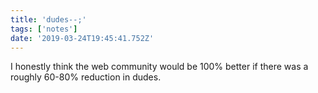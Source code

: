 ```yaml
---
title: 'dudes--;'
tags: ['notes'] 
date: '2019-03-24T19:45:41.752Z'
---
```

I honestly think the web community would be 100% better if there was a roughly 60-80% reduction in dudes. 